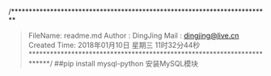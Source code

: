 /*************************************************************************
> FileName: readme.md
> Author  : DingJing
> Mail    : dingjing@live.cn
> Created Time: 2018年01月10日 星期三 11时32分44秒
 ************************************************************************/
##pip install mysql-python 安装MySQL模块

